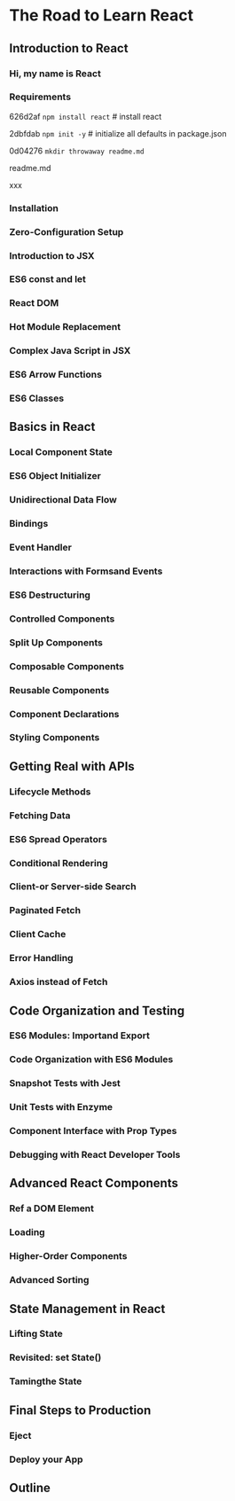 # The Road to Learn React

## Introduction to React 

### Hi, my name is React

### Requirements

626d2af `npm install react` # install react

2dbfdab `npm init -y` # initialize all defaults in package.json

0d04276 `mkdir throwaway readme.md`

readme.md

xxx

### Installation

### Zero-Configuration Setup
### Introduction to JSX
### ES6 const and let
### React DOM
### Hot Module Replacement
### Complex Java Script in JSX
### ES6 Arrow Functions 
### ES6 Classes 

## Basics in React

### Local Component State 
### ES6 Object Initializer 
### Unidirectional Data Flow
### Bindings
### Event Handler
### Interactions with Formsand Events 
### ES6 Destructuring 
### Controlled Components
### Split Up Components 
### Composable Components
### Reusable Components
### Component Declarations 
### Styling Components

## Getting Real with APIs 

### Lifecycle Methods 
### Fetching Data
### ES6 Spread Operators 
### Conditional Rendering 
### Client-or Server-side Search
### Paginated Fetch
### Client Cache 
### Error Handling 
### Axios instead of Fetch 

## Code Organization and Testing 

### ES6 Modules: Importand Export 
### Code Organization with ES6 Modules 
### Snapshot Tests with Jest 
### Unit Tests with Enzyme 
### Component Interface with Prop Types 
### Debugging with React Developer Tools 

## Advanced React Components 

### Ref a DOM Element 
### Loading 
### Higher-Order Components 
### Advanced Sorting 

## State Management in React 

### Lifting State 
### Revisited: set State() 
### Tamingthe State 

## Final Steps to Production 

### Eject 
### Deploy your App 

## Outline 
